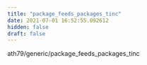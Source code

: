 ```yaml
---
title: "package_feeds_packages_tinc"
date: 2021-07-01 16:52:55.092612
hidden: false
draft: false
---
```


ath79/generic/package_feeds_packages_tinc

